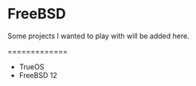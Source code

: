 # FreeBSD

Some projects I wanted to play with will be added here.

=============
- TrueOS
- FreeBSD 12
